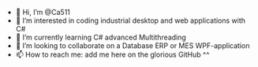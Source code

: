 - 👋 Hi, I’m @Ca511
- 👀 I’m interested in coding industrial desktop and web applications with C#
- 🌱 I’m currently learning C# advanced Multithreading
- 💞️ I’m looking to collaborate on a Database ERP or MES WPF-application
- 📫 How to reach me: add me here on the glorious GitHub ^^

<!---
Ca511/Ca511 is a ✨ special ✨ repository because its `README.md` (this file) appears on your GitHub profile.
You can click the Preview link to take a look at your changes.
--->
